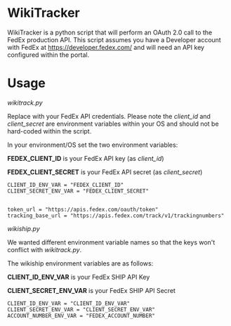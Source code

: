 # WikiTracker

WikiTracker is a python script that will perform an OAuth 2.0 call to the FedEx production API. 
This script assumes you have a Developer account with FedEx at https://developer.fedex.com/ and will need an API key configured within the portal.

# Usage

*wikitrack.py*

Replace with your FedEx API credentials. Please note the _client_id_ and _client_secret_ are environment variables within your OS and should not be hard-coded within the script.

In your environment/OS set the two environment variables: 

**FEDEX_CLIENT_ID** is your FedEx API key (as _client_id_)

**FEDEX_CLIENT_SECRET** is your FedEx API secret (as _client_secret_)

```
CLIENT_ID_ENV_VAR = "FEDEX_CLIENT_ID"
CLIENT_SECRET_ENV_VAR = "FEDEX_CLIENT_SECRET"


token_url = "https://apis.fedex.com/oauth/token"
tracking_base_url = "https://apis.fedex.com/track/v1/trackingnumbers"

```

*wikiship.py*

We wanted different environment variable names so that the keys won't conflict with *wikitrack.py*. 

The wikiship environment variables are as follows:

**CLIENT_ID_ENV_VAR** is your FedEx SHIP API Key

**CLIENT_SECRET_ENV_VAR** is your FedEx SHIP API Secret

```
CLIENT_ID_ENV_VAR = "CLIENT_ID_ENV_VAR"
CLIENT_SECRET_ENV_VAR = "CLIENT_SECRET_ENV_VAR"
ACCOUNT_NUMBER_ENV_VAR = "FEDEX_ACCOUNT_NUMBER"
```